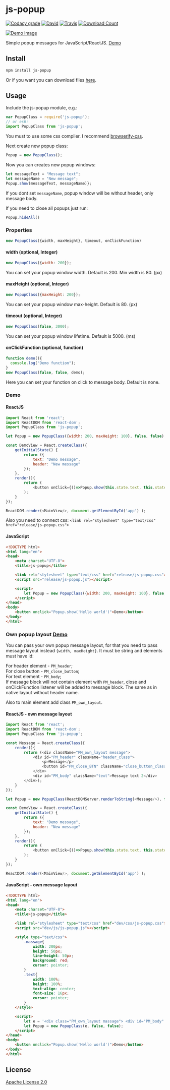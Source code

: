 # js-popup

[![Codacy grade](https://img.shields.io/codacy/grade/a4ead017db524403b11874989034dd2f.svg?style=flat-square)](https://www.codacy.com/app/exelban/js-popup)
[![David](https://img.shields.io/david/exelban/js-popup.svg?style=flat-square)](https://david-dm.org/exelban/js-popup)
[![Travis](https://img.shields.io/travis/exelban/js-popup.svg?style=flat-square)](https://travis-ci.org/exelban/js-popup)
[![Download Count](https://img.shields.io/npm/dt/js-popup.svg?style=flat-square)](http://www.npmjs.com/package/js-popup)

[![Demo image](https://s3.eu-central-1.amazonaws.com/js-popup/js-popup.gif)](https://exelban.github.io/js-popup)

Simple popup messages for JavaScript/ReactJS. [Demo](https://exelban.github.io/js-popup/)

## Install
```javascript
npm install js-popup
```
Or if you want you can download files [here](https://github.com/exelban/js-popup/releases).

## Usage
Include the js-popup module, e.g.:
```javascript
var PopupClass = require('js-popup');
// or es6:
import PopupClass from 'js-popup';
```
You must to use some css compiler.
I recommend [browserify-css](https://github.com/cheton/browserify-css).

Next create new popup class:
```javascript
Popup = new PopupClass();
```

Now you can creates new popup windows:
```javascript
let messageText = "Message text";
let messageName = "New message";
Popup.show(messageText, messageName)};
```
If you dont set ```messageName```, popup window will be without header, only message body.

If you need to close all popups just run:
```javascript
Popup.hideAll()
```

### Properties
 ```javascript
new PopupClass({width, maxHeight}, timeout, onClickFunction)
```

#### width (optional, Integer)
```javascript
new PopupClass({width: 200});
```
You can set your popup window width. Default is 200. Min width is 80. (px)

#### maxHeight (optional, Integer)
```javascript
new PopupClass({maxHeight: 200});
```
You can set your popup window max-height. Default is 80. (px)

#### timeout (optional, Integer)
```javascript
new PopupClass(false, 3000);
```
You can set your popup window lifetime. Default is 5000. (ms)

#### onClickFunction (optional, function)
```javascript
function demo(){
  console.log("Demo function");
}
new PopupClass(false, false, demo);
```
Here you can set your function on click to message body. Default is none.

### Demo
#### ReactJS
```javascript
import React from 'react';
import ReactDOM from 'react-dom';
import PopupClass from 'js-popup';

let Popup = new PopupClass({width: 200, maxHeight: 100}, false, false);

const DemoView = React.createClass({
    getInitialState() {
        return ({
            text: "Demo message",
            header: "New message"
        });
    },
    render(){
        return (
            <button onClick={()=>Popup.show(this.state.text, this.state.header)}>Click me</button>
        );
    }
});

ReactDOM.render(<MainView/>, document.getElementById('app') );
```
Also you need to connect css: ```<link rel="stylesheet" type="text/css" href="release/js-popup.css">```

#### JavaScript
```html
<!DOCTYPE html>
<html lang="en">
<head>
    <meta charset="UTF-8">
    <title>js-popup</title>

    <link rel="stylesheet" type="text/css" href="release/js-popup.css">
    <script src="release/js-popup.js"></script>

    <script>
        let Popup = new PopupClass({width: 200, maxHeight: 100}, false, false);
    </script>
</head>
<body>
    <button onclick="Popup.show('Hello world')">Demo</button>
</body>
</html>
```

### Own popup layout [Demo](https://exelban.github.io/js-popup/own_layout/)
You can pass your own popup message layout, for that you need to pass message layout instead ```{width, maxHeight}```.
It must be string and elements must have id:

For header element - ```PM_header```;<br />
For close button   - ```PM_close_button```;<br />
For text element   - ```PM_body```;<br />
If message block will not contain element with ```PM_header```, close and onClickFunction listener will be added to message block.  The same as in native layout without header name.

Also to main element add class ```PM_own_layout```.

#### ReactJS - own message layout
```javascript
import React from 'react';
import ReactDOM from 'react-dom';
import PopupClass from 'js-popup';

const Message = React.createClass({
    render(){
        return (<div className="PM_own_layout message">
            <div id="PM_header" className="header_class">
                <p>Message</p>
                <button id="PM_close_BTN" className="close_button_class"/>
            </div>
            <div id="PM_body" className="text">Message text 2</div>
        </div>);
    }
});

let Popup = new PopupClass(ReactDOMServer.renderToString(<Message/>), false, false);

const DemoView = React.createClass({
    getInitialState() {
        return ({
            text: "Demo message",
            header: "New message"
        });
    },
    render(){
        return (
            <button onClick={()=>Popup.show(this.state.text, this.state.header)}>Click me</button>
        );
    }
});

ReactDOM.render(<MainView/>, document.getElementById('app') );
```

#### JavaScript - own message layout
```html
<!DOCTYPE html>
<html lang="en">
<head>
    <meta charset="UTF-8">
    <title>js-popup</title>

    <link rel="stylesheet" type="text/css" href="dev/css/js-popup.css">
    <script src="dev/js/js-popup.js"></script>

    <style type="text/css">
        .massage{
            width: 200px;
            height: 50px;
            line-height: 50px;
            background: red;
            cursor: pointer;
        }
        .text{
            width: 100%;
            height: 100%;
            text-align: center;
            font-size: 16px;
            cursor: pointer;
        }
    </style>

    <script>
        let e = '<div class="PM_own_layout massage"> <div id="PM_body" class="text">Message text 2</div> </div>';
        let Popup = new PopupClass(e, false, false);
    </script>
</head>
<body>
    <button onclick="Popup.show('Hello world')">Demo</button>
</body>
</html>
```

## License
[Apache License 2.0](https://github.com/exelban/js-popup/blob/master/LICENSE)
